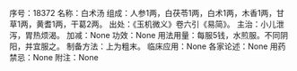 序号：18372
名称：白术汤
组成：人参1两，白茯苓1两，白术1两，木香1两，甘草1两，黄耆1两，干葛2两。
出处：《玉机微义》卷六引《易简》。
主治：小儿泄泻，胃热烦渴。
加减：None
功效：None
用法用量：每服5钱，水煎服。不同阴阳，并宜服之。
制备方法：上为粗末。
临床应用：None
各家论述：None
用药禁忌：None
附注：None
